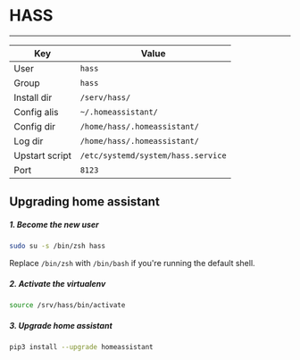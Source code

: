 # HASS
---
|  Key  | Value  |
| --- | --- |
|User| `hass` |
|Group| `hass`|
|Install dir| `/serv/hass/`|
|Config alis| `~/.homeassistant/`
|Config dir| `/home/hass/.homeassistant/`
|Log dir| `/home/hass/.homeassistant/`|
|Upstart script| `/etc/systemd/system/hass.service`|
|Port|`8123`|

## Upgrading home assistant
##### 1. Become the new user
``` bash
sudo su -s /bin/zsh hass
```

Replace `/bin/zsh` with `/bin/bash` if you're running the default shell.
##### 2. Activate the virtualenv
``` bash
source /srv/hass/bin/activate
```
##### 3. Upgrade home assistant
``` bash
pip3 install --upgrade homeassistant
```
